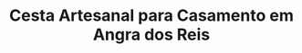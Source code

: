 ---
title: "Cesta Artesanal para Casamento em Angra dos Reis"
description: "Celebre o amor com uma cesta artesanal para casamento em Angra dos Reis. Feita à mão, com itens exclusivos e de bom gosto para os noivos."
layout: "home.html"
permalink: "/cesta-artesanal-para-casamento-em-angra-dos-reis/"
---